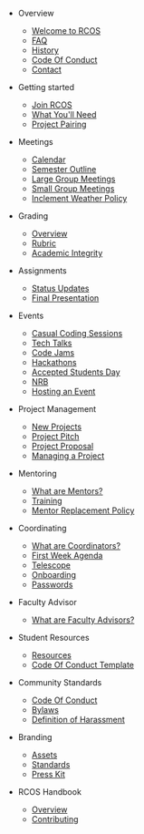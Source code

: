 - Overview

  - [Welcome to RCOS](README.md)
  - [FAQ](overview/faq.md)
  - [History](overview/history.md)
  - [Code Of Conduct](overview/code_of_conduct.md)
  <!-- * [Sponsors](overview/sponsors.md) -->
  - [Contact](overview/contact.md)

- Getting started

  - [Join RCOS](membership/join_rcos.md)
  - [What You'll Need](membership/requirements.md)
  - [Project Pairing](membership/project_pairing.md)

- Meetings

  - [Calendar](meetings/calendar.md)
  - [Semester Outline](meetings/semester_outline.md)
  - [Large Group Meetings](meetings/large_group_meetings.md)
  - [Small Group Meetings](meetings/small_group_meetings.md)
  - [Inclement Weather Policy](meetings/inclement_weather.md)

- Grading

  - [Overview](grading/README.md)
  - [Rubric](grading/rubric.md)
  - [Academic Integrity](grading/academic_integrity.md)

- Assignments

  - [Status Updates](grading/status_updates)
  - [Final Presentation](grading/presentations)

- Events

  - [Casual Coding Sessions](events/casual_coding_sessions.md)
  - [Tech Talks](events/tech_talks.md)
  - [Code Jams](events/code_jams.md)
  - [Hackathons](events/hackathons.md)
  - [Accepted Students Day](events/accepted_students_day.md)
  - [NRB](events/nrb.md)
  - [Hosting an Event](events/hosting.md)
    <!-- * Work Groups -->
    <!-- * [Overview](work_groups/README.md) -->
    <!-- * [Archival](work_groups/archival.md) -->
    <!-- * [Event Planning](work_groups/event_planning.md) -->
    <!-- * [Outreach](work_groups/outreach.md) -->
    <!-- * [Public Relations](work_groups/public_relations.md) -->
    <!-- * [Sponsorship](work_groups/sponsorship.md) -->
    <!-- * [Student Resources](work_groups/student_resources.md) -->

- Project Management

  - [New Projects](project_management/new_projects)
  - [Project Pitch](project_management/pitch)
  - [Project Proposal](grading/documentation?id=proposal)
  - [Managing a Project](#)

- Mentoring

  - [What are Mentors?](mentoring/README.md)
  - [Training](mentoring/training.md)
  - [Mentor Replacement Policy](mentoring/replacement.md)

- Coordinating

  - [What are Coordinators?](coordinating/README.md)
  - [First Week Agenda](coordinating/agenda.md)
  - [Telescope](coordinating/telescope.md)
  - [Onboarding](coordinating/onboarding.md)
  - [Passwords](coordinating/passwords.md)

- Faculty Advisor

  - [What are Faculty Advisors?](coordinating/faculty.md)

- Student Resources
  <!-- * [Presentation Slides](resources/slides.md) TODO: return when we figure out slides -->

  - [Resources](resources/README.md)
  - [Code Of Conduct Template](community/code_of_conduct_template.md)

- Community Standards

  - [Code Of Conduct](community/CODE_OF_CONDUCT.md)
  - [Bylaws](community/bylaws.md)
  - [Definition of Harassment](community/harassment_guidelines.md)

- Branding

  - [Assets](resources/brand_assets.md)
  - [Standards](resources/brand_standards.md)
  - [Press Kit](resources/press_kit.md)

- RCOS Handbook
  - [Overview](handbook/README.md)
  - [Contributing](../CONTRIBUTING.md)
